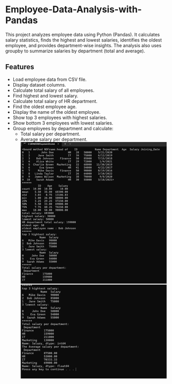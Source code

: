 # Employee-Data-Analysis-with-Pandas
This project analyzes employee data using Python (Pandas).   It calculates salary statistics, finds the highest and lowest salaries, identifies the oldest employee, and provides department-wise insights.   The analysis also uses groupby to summarize salaries by department (total and average).
## Features
- Load employee data from CSV file.  
- Display dataset columns.  
- Calculate total salary of all employees.  
- Find highest and lowest salary.  
- Calculate total salary of HR department.  
- Find the oldest employee age.  
- Display the name of the oldest employee.  
- Show top 3 employees with highest salaries.  
- Show bottom 3 employees with lowest salaries.  
- Group employees by department and calculate:
  - Total salary per department.
  - Average salary per department.
![Output 1](output1.png)
![Output 2](output2.png)
